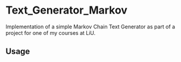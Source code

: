 # Text_Generator_Markov

Implementation of a simple Markov Chain Text Generator as part of a project for one of my courses at LiU.

## Usage
